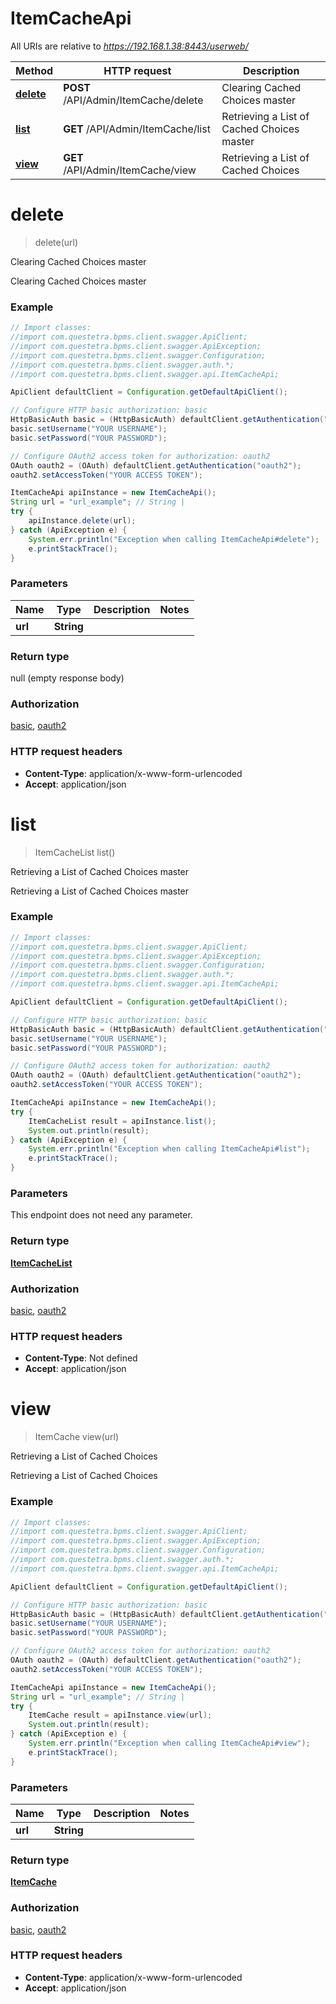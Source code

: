 # ItemCacheApi

All URIs are relative to *https://192.168.1.38:8443/userweb/*

Method | HTTP request | Description
------------- | ------------- | -------------
[**delete**](ItemCacheApi.md#delete) | **POST** /API/Admin/ItemCache/delete | Clearing Cached Choices master
[**list**](ItemCacheApi.md#list) | **GET** /API/Admin/ItemCache/list | Retrieving a List of Cached Choices master
[**view**](ItemCacheApi.md#view) | **GET** /API/Admin/ItemCache/view | Retrieving a List of Cached Choices


<a name="delete"></a>
# **delete**
> delete(url)

Clearing Cached Choices master

Clearing Cached Choices master

### Example
```java
// Import classes:
//import com.questetra.bpms.client.swagger.ApiClient;
//import com.questetra.bpms.client.swagger.ApiException;
//import com.questetra.bpms.client.swagger.Configuration;
//import com.questetra.bpms.client.swagger.auth.*;
//import com.questetra.bpms.client.swagger.api.ItemCacheApi;

ApiClient defaultClient = Configuration.getDefaultApiClient();

// Configure HTTP basic authorization: basic
HttpBasicAuth basic = (HttpBasicAuth) defaultClient.getAuthentication("basic");
basic.setUsername("YOUR USERNAME");
basic.setPassword("YOUR PASSWORD");

// Configure OAuth2 access token for authorization: oauth2
OAuth oauth2 = (OAuth) defaultClient.getAuthentication("oauth2");
oauth2.setAccessToken("YOUR ACCESS TOKEN");

ItemCacheApi apiInstance = new ItemCacheApi();
String url = "url_example"; // String | 
try {
    apiInstance.delete(url);
} catch (ApiException e) {
    System.err.println("Exception when calling ItemCacheApi#delete");
    e.printStackTrace();
}
```

### Parameters

Name | Type | Description  | Notes
------------- | ------------- | ------------- | -------------
 **url** | **String**|  |

### Return type

null (empty response body)

### Authorization

[basic](../README.md#basic), [oauth2](../README.md#oauth2)

### HTTP request headers

 - **Content-Type**: application/x-www-form-urlencoded
 - **Accept**: application/json

<a name="list"></a>
# **list**
> ItemCacheList list()

Retrieving a List of Cached Choices master

Retrieving a List of Cached Choices master

### Example
```java
// Import classes:
//import com.questetra.bpms.client.swagger.ApiClient;
//import com.questetra.bpms.client.swagger.ApiException;
//import com.questetra.bpms.client.swagger.Configuration;
//import com.questetra.bpms.client.swagger.auth.*;
//import com.questetra.bpms.client.swagger.api.ItemCacheApi;

ApiClient defaultClient = Configuration.getDefaultApiClient();

// Configure HTTP basic authorization: basic
HttpBasicAuth basic = (HttpBasicAuth) defaultClient.getAuthentication("basic");
basic.setUsername("YOUR USERNAME");
basic.setPassword("YOUR PASSWORD");

// Configure OAuth2 access token for authorization: oauth2
OAuth oauth2 = (OAuth) defaultClient.getAuthentication("oauth2");
oauth2.setAccessToken("YOUR ACCESS TOKEN");

ItemCacheApi apiInstance = new ItemCacheApi();
try {
    ItemCacheList result = apiInstance.list();
    System.out.println(result);
} catch (ApiException e) {
    System.err.println("Exception when calling ItemCacheApi#list");
    e.printStackTrace();
}
```

### Parameters
This endpoint does not need any parameter.

### Return type

[**ItemCacheList**](ItemCacheList.md)

### Authorization

[basic](../README.md#basic), [oauth2](../README.md#oauth2)

### HTTP request headers

 - **Content-Type**: Not defined
 - **Accept**: application/json

<a name="view"></a>
# **view**
> ItemCache view(url)

Retrieving a List of Cached Choices

Retrieving a List of Cached Choices

### Example
```java
// Import classes:
//import com.questetra.bpms.client.swagger.ApiClient;
//import com.questetra.bpms.client.swagger.ApiException;
//import com.questetra.bpms.client.swagger.Configuration;
//import com.questetra.bpms.client.swagger.auth.*;
//import com.questetra.bpms.client.swagger.api.ItemCacheApi;

ApiClient defaultClient = Configuration.getDefaultApiClient();

// Configure HTTP basic authorization: basic
HttpBasicAuth basic = (HttpBasicAuth) defaultClient.getAuthentication("basic");
basic.setUsername("YOUR USERNAME");
basic.setPassword("YOUR PASSWORD");

// Configure OAuth2 access token for authorization: oauth2
OAuth oauth2 = (OAuth) defaultClient.getAuthentication("oauth2");
oauth2.setAccessToken("YOUR ACCESS TOKEN");

ItemCacheApi apiInstance = new ItemCacheApi();
String url = "url_example"; // String | 
try {
    ItemCache result = apiInstance.view(url);
    System.out.println(result);
} catch (ApiException e) {
    System.err.println("Exception when calling ItemCacheApi#view");
    e.printStackTrace();
}
```

### Parameters

Name | Type | Description  | Notes
------------- | ------------- | ------------- | -------------
 **url** | **String**|  |

### Return type

[**ItemCache**](ItemCache.md)

### Authorization

[basic](../README.md#basic), [oauth2](../README.md#oauth2)

### HTTP request headers

 - **Content-Type**: application/x-www-form-urlencoded
 - **Accept**: application/json

